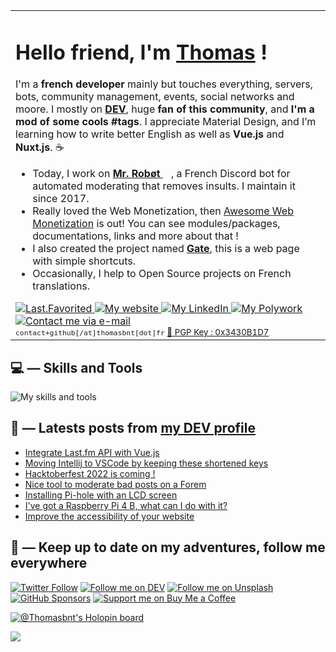 <!--

   Hello friend
   If you copy my README GitHub profile, keep this note for credits mentions.
    — Thomas Bnt (https://thomasbnt.dev)

-->

<table>
  <tr>
    <td>
     <h1>Hello friend, I'm <a href="https://thomasbnt.dev" target="_blank" rel="noopener noreferrer">Thomas</a> !</h1>

I'm a **french developer** mainly but touches everything, servers, bots, community management, events, social networks and moore. I mostly on **[DEV](https://dev.to/thomasbnt)**, huge **fan of this community**, 
and **I'm a mod of some cools #tags**. I appreciate Material Design, and I’m learning how to write better English as well as **Vue.js** and **Nuxt.js**. ☕
       <ul>
          <li>Today, I work on **[Mr. Robøt <img src="https://github.com/thomasbnt/thomasbnt/blob/me/assets/mrrobot.png" width="13px">](https://mrrobot.app/)**, a French Discord bot for automated moderating that removes insults. I maintain it since 2017.</li>
          <li>Really loved the Web Monetization, then [Awesome Web Monetization](https://github.com/thomasbnt/awesome-web-monetization) is out! You can see modules/packages, documentations, links and more about that !</li>
          <li>I also created the project named **[Gate](https://gate.thomasbnt.dev/)**, this is a web page with simple shortcuts.</li>
          <li>Occasionally, I help to Open Source projects on French translations.</li> 
       </ul>
       <div style="justify-content: center;">
          <a href="https://open.spotify.com/playlist/45tUYqAenlaeBQV5PSBkfp" target="_blank" rel="noopener noreferrer">
            <img src="https://img.shields.io/badge/Last.Favorited-%231DB954.svg?&style=for-the-badge&logo=spotify&logoColor=white" alt="Last.Favorited"/>
          </a>
          <a href="https://thomasbnt.dev" target="_blank" rel="noopener">
            <img src="https://img.shields.io/badge/My%20website-%237A3C3C.svg?&style=for-the-badge" alt="My website"/>
          </a>
          <a href="https://www.linkedin.com/in/thomasbnt/" target="_blank" rel="noopener noreferrer">
            <img src="https://img.shields.io/badge/LinkedIn-%230A66C2.svg?&style=for-the-badge&logo=linkedin&logoColor=white" alt="My LinkedIn"/>
          </a>
          <a href="https://www.polywork.com/thomasbnt" target="_blank" rel="noopener noreferrer">
            <img src="https://img.shields.io/badge/Polywork-%2340BE88.svg?&style=for-the-badge&logo=polyworkn&logoColor=white" alt="My Polywork"/>
          </a>
          <a href="mailto:contact+github@thomasbnt.fr" target="_blank" rel="noopener noreferrer">
            <img src="https://img.shields.io/badge/Send%20me%20a%20email-%236D4AFF.svg?&style=for-the-badge&logo=protonmail&logoColor=white" alt="Contact me via e-mail"/>
          </a>
       </div>
       <small style="justify-content: center; text-align:center;">
          `contact+github[/at]thomasbnt[dot]fr`
          <a href="https://thomasbnt.keybase.pub/keys/publickey_contact%40thomasbnt_fr.asc?dl=1" download>🔑 PGP Key : 0x3430B1D7</a>
       </small>
    </td>
   </tr>
</table>

## 💻 — Skills and Tools

<!-- ![w3c](assets/icons/w3c.svg)
![html5](assets/icons/html5.svg)
![css3](assets/icons/css3.svg)
![sass](assets/icons/sass.svg)
![javascript](assets/icons/javascript.svg)
![vuejs](assets/icons/vue.svg)
![nuxtjs](assets/icons/nuxtjs.svg)
![nodejs](assets/icons/nodejs.svg)
![npm](assets/icons/npm.svg)
![yarn](assets/icons/yarn.svg)
![MongoDB](assets/icons/mongodb.svg)
![linux](assets/icons/linux.svg)
![Raspberry Pi](assets/icons/raspberrypi.svg)
![debian](assets/icons/debian.svg)
![ubuntu](assets/icons/ubuntu.svg)
![windows](assets/icons/windows.svg) -->


![My skills and tools](https://skillicons.dev/icons?i=js,html,css,sass,nodejs,nuxtjs,vuejs,vite,express,netlify,mysql,mongodb,prisma,bots,raspberrypi,linux,bash,git,idea,vscode,figma&theme=light&perline=11)


##   📝 — Latests posts from [my DEV profile](https://dev.to/thomasbnt)

<!-- BLOG-POST-LIST:START -->
- [Integrate Last.fm API with Vue.js](https://dev.to/thomasbnt/integrate-lastfm-api-with-vuejs-3pjl)
- [Moving Intellij to VSCode by keeping these shortened keys](https://dev.to/thomasbnt/moving-intellij-to-vscode-by-keeping-these-shortened-keys-52m6)
- [Hacktoberfest 2022 is coming !](https://dev.to/thomasbnt/hacktoberfest-2022-is-coming--101k)
- [Nice tool to moderate bad posts on a Forem](https://dev.to/thomasbnt/nice-tool-to-moderate-bad-posts-on-a-forem-4381)
- [Installing Pi-hole with an LCD screen](https://dev.to/thomasbnt/installing-pi-hole-with-an-lcd-screen-2m70)
- [I&#39;ve got a Raspberry Pi 4 B, what can I do with it?](https://dev.to/thomasbnt/ive-got-a-raspberry-pi-4-b-what-can-i-do-with-it-3fh5)
- [Improve the accessibility of your website](https://dev.to/thomasbnt/improve-the-accessibility-of-your-website-53de)
<!-- BLOG-POST-LIST:END -->

## 🍃 — Keep up to date on my adventures, follow me everywhere

[![Twitter Follow](https://img.shields.io/twitter/follow/Thomasbnt_?color=%231DA1F2&label=Follow%20me&logo=Twitter&style=for-the-badge)](https://twitter.com/Thomasbnt_) [![Follow me on DEV](https://img.shields.io/badge/dev.to-%2308090A.svg?&style=for-the-badge&logo=dev.to&logoColor=white&alt=devto)](https://dev.to/thomasbnt) [![Follow me on Unsplash](https://img.shields.io/badge/See%20my%20photos%20on-Unsplash-black?style=for-the-badge&logo=unsplash&color=white&logoColor=black&labelColor=white)](https://unsplash.com/@thomasbnt) [![GitHub Sponsors](https://img.shields.io/badge/Sponsor%20me-%23EA54AE.svg?&style=for-the-badge&logo=github-sponsors&logoColor=white)](https://github.com/sponsors/thomasbnt) [![Support me on Buy Me a Coffee](https://img.shields.io/badge/-Support%20me-%23FFDD00?style=for-the-badge&logo=buy-me-a-coffee&logoColor=black)](https://www.buymeacoffee.com/thomasbnt/?via=thomasbnt)

[![@Thomasbnt's Holopin board](https://holopin.io/api/user/board?user=thomasbnt)](https://holopin.io/@thomasbnt)

![](https://hit.yhype.me/github/profile?user_id=14293805)
